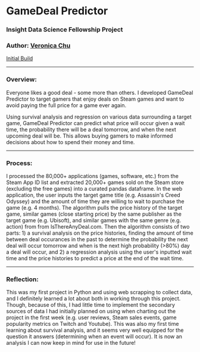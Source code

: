 # GameDeal Predictor
### Insight Data Science Fellowship Project

### Author: [Veronica Chu](https://www.linkedin.com/in/chuveronica/)

[Initial Build](http://gamedeal-predictor.xyz/)

----

### Overview:

Everyone likes a good deal - some more than others. I developed GameDeal Predictor to target gamers that enjoy deals on Steam games and want to avoid paying the full price for a game ever again. 

Using survival analysis and regression on various data surrounding a target game, GameDeal Predictor can predict what price will occur given a wait time, the probability there will be a deal tomorrow, and when the next upcoming deal will be. This allows buying gamers to make informed decisions about how to spend their money and time.

----

### Process:

I processed the 80,000+ applications (games, software, etc.) from the Steam App ID list and extracted 20,000+ games sold on the Steam store (excluding the free games) into a curated pandas dataframe. In the web application, the user inputs the target game title (e.g. Assassin's Creed Odyssey) and the amount of time they are willing to wait to purchase the game (e.g. 4 months). The algorithm pulls the price history of the target game, similar games (close starting price) by the same publisher as the target game (e.g. Ubisoft), and similar games with the same genre (e.g. action) from from IsThereAnyDeal.com. Then the algorithm consists of two parts: 1) a survival analysis on the price histories, finding the amount of time between deal occurances in the past to determine the probability the next deal will occur tomorrow and when is the next high probability (>80%) day a deal will occur, and 2) a regression analysis using the user's inputted wait time and the price histories to predict a price at the end of the wait time. 

----

### Reflection:

This was my first project in Python and using web scrapping to collect data, and I definitely learned a lot about both in working through this project. Though, because of this, I had little time to implement the secondary sources of data I had initially planned on using when charting out the project in the first week (e.g. user reviews, Steam sales events, game popularity metrics on Twitch and Youtube). This was also my first time learning about survival analysis, and it seems very well equipped for the question it answers (determining when an event will occur). It is now an analysis I can now keep in mind for use in the future!

